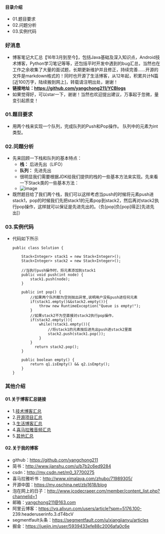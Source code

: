 #### 目录介绍
- 01.题目要求
- 02.问题分析
- 03.实例代码




### 好消息
- 博客笔记大汇总【16年3月到至今】，包括Java基础及深入知识点，Android技术博客，Python学习笔记等等，还包括平时开发中遇到的bug汇总，当然也在工作之余收集了大量的面试题，长期更新维护并且修正，持续完善……开源的文件是markdown格式的！同时也开源了生活博客，从12年起，积累共计N篇[近100万字，陆续搬到网上]，转载请注明出处，谢谢！
- **链接地址：https://github.com/yangchong211/YCBlogs**
- 如果觉得好，可以star一下，谢谢！当然也欢迎提出建议，万事起于忽微，量变引起质变！




### 01.题目要求
- 用两个栈来实现一个队列，完成队列的Push和Pop操作。 队列中的元素为int类型。



### 02.问题分析
- 先来回顾一下栈和队列的基本特点：
    - **栈：** 后进先出（LIFO）
    - **队列：**  先进先出
    - 很明显我们需要根据JDK给我们提供的栈的一些基本方法来实现。先来看一下Stack类的一些基本方法：
    - ![image](http://my-blog-to-use.oss-cn-beijing.aliyuncs.com/18-4-4/5985000.jpg)
- 既然题目给了我们两个栈，我们可以这样考虑当push的时候将元素push进stack1，pop的时候我们先把stack1的元素pop到stack2，然后再对stack2执行pop操作，这样就可以保证是先进先出的。（负[pop]负[pop]得正[先进先出]）



### 03.实例代码
- 代码如下所示
    ```
    public class Solution {
    
        Stack<Integer> stack1 = new Stack<Integer>();
        Stack<Integer> stack2 = new Stack<Integer>();
         
        //当执行push操作时，将元素添加到stack1
        public void push(int node) {
            stack1.push(node);
        }
         
        public int pop() {
            //如果两个队列都为空则抛出异常,说明用户没有push进任何元素
            if(stack1.empty()&&stack2.empty()){
                throw new RuntimeException("Queue is empty!");
            }
            //如果stack2不为空直接对stack2执行pop操作，
            if(stack2.empty()){
                while(!stack1.empty()){
                    //将stack1的元素按后进先出push进stack2里面
                    stack2.push(stack1.pop());
                }
            }
              return stack2.pop();
        }
        
        public boolean empty() {
            return q1.isEmpty() && q2.isEmpty();
        }
    }
    ```




### 其他介绍
#### 01.关于博客汇总链接
- 1.[技术博客汇总](https://www.jianshu.com/p/614cb839182c)
- 2.[开源项目汇总](https://blog.csdn.net/m0_37700275/article/details/80863574)
- 3.[生活博客汇总](https://blog.csdn.net/m0_37700275/article/details/79832978)
- 4.[喜马拉雅音频汇总](https://www.jianshu.com/p/f665de16d1eb)
- 5.[其他汇总](https://www.jianshu.com/p/53017c3fc75d)



#### 02.关于我的博客
- github：https://github.com/yangchong211
- 简书：http://www.jianshu.com/u/b7b2c6ed9284
- csdn：http://my.csdn.net/m0_37700275
- 喜马拉雅听书：http://www.ximalaya.com/zhubo/71989305/
- 开源中国：https://my.oschina.net/zbj1618/blog
- 泡在网上的日子：http://www.jcodecraeer.com/member/content_list.php?channelid=1
- 邮箱：yangchong211@163.com
- 阿里云博客：https://yq.aliyun.com/users/article?spm=5176.100- 239.headeruserinfo.3.dT4bcV
- segmentfault头条：https://segmentfault.com/u/xiangjianyu/articles
- 掘金：https://juejin.im/user/5939433efe88c2006afa0c6e

















